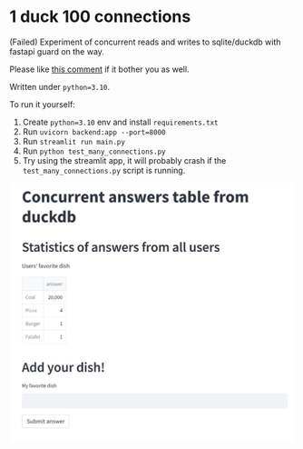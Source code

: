 # 1 duck 100 connections

(Failed) Experiment of concurrent reads and writes to sqlite/duckdb with fastapi guard on the way.

Please like [this comment](https://github.com/duckdb/duckdb/issues/77#issuecomment-1116592564) if it bother you as well.

Written under `python=3.10`.

To run it yourself:

1. Create `python=3.10` env and install `requirements.txt`
2. Run `uvicorn backend:app --port=8000`
3. Run `streamlit run main.py`
4. Run `python test_many_connections.py`
5. Try using the streamlit app, it will probably crash if the `test_many_connections.py` script is running.

![Application](images/app.png)
